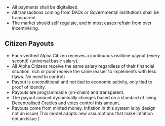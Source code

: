 - All payments shall be digitalised.
- All transactions coming from DAOs or Governmental institutions shall be transparent.
- The market should self regulate, and in most cases refrain from over incentivising.

## Citizen Payouts
- Each verified Alpha Citizen receives a continuous realtime payout (every second) (universal basic salary).
- All Alpha Citizens receive the same salary regardless of their financial situation. rich or poor receive the same (easier to implements with less flaws. No need to control)
- Payout is unconditional and not tied to economic activity, only tied to proof of identity.
- Payouts are programmable (on-chain) and transparent.
- The payout amount dynamically changes based on a standard of living. Decentralised Oracles and votes control this amount.
- Payouts come from minted money. Inflation in this system is by design not an issue( This model adopts new assumptions that make inflation not an issue ).
